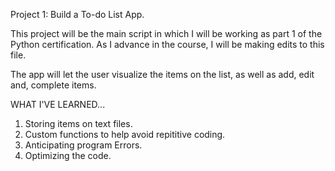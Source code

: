 Project 1: Build a To-do List App.

This project will be the main script in which I will be working as part 1 of the Python certification. As I advance in the course, I will be making edits to this file.
 
The app will let the user visualize the items on the list, as well as add, edit and, complete items. 

WHAT I'VE LEARNED...
1. Storing items on text files.
2. Custom functions to help avoid repititive coding.
3. Anticipating program Errors.
4. Optimizing the code.
